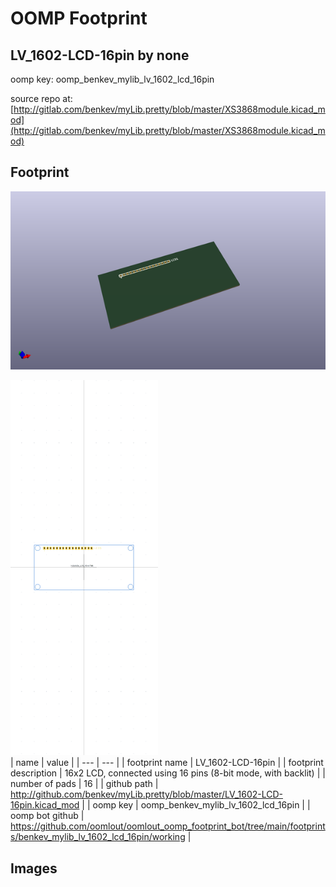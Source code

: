# OOMP Footprint  
## LV_1602-LCD-16pin  by none  
  
oomp key: oomp_benkev_mylib_lv_1602_lcd_16pin  
  
source repo at: [http://gitlab.com/benkev/myLib.pretty/blob/master/XS3868module.kicad_mod](http://gitlab.com/benkev/myLib.pretty/blob/master/XS3868module.kicad_mod)  
## Footprint  
  
[![working_kicad_pcb_3d.png](working_kicad_pcb_3d_600.png)](working_kicad_pcb_3d.png)  
  
[![working.png](working_600.png)](working.png)  
| name | value | 
| --- | --- | 
| footprint name | LV_1602-LCD-16pin | 
| footprint description | 16x2 LCD, connected using 16 pins (8-bit mode, with backlit) | 
| number of pads | 16 | 
| github path | http://github.com/benkev/myLib.pretty/blob/master/LV_1602-LCD-16pin.kicad_mod | 
| oomp key | oomp_benkev_mylib_lv_1602_lcd_16pin | 
| oomp bot github | https://github.com/oomlout/oomlout_oomp_footprint_bot/tree/main/footprints/benkev_mylib_lv_1602_lcd_16pin/working | 
## Images  
